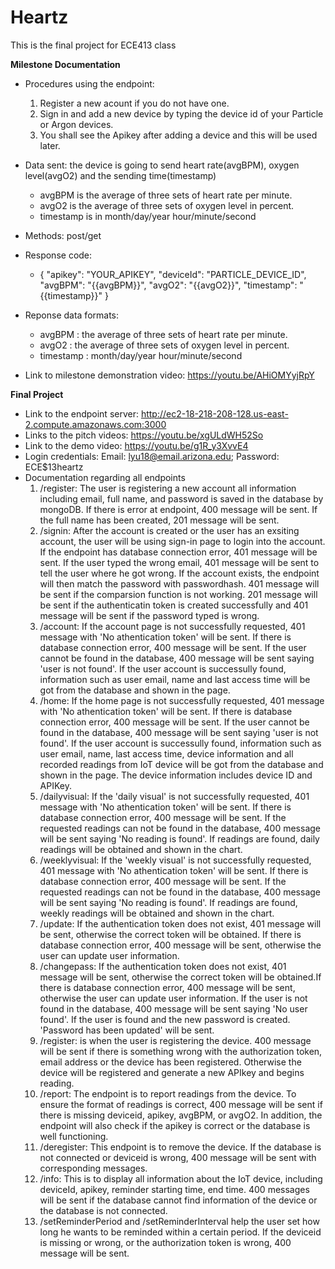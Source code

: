 # Heartz 

This is the final project for ECE413 class

**Milestone Documentation**
- Procedures using the endpoint:
    1. Register a new acount if you do not have one.
    2. Sign in and add a new device by typing the device id of your Particle or Argon devices. 
    3. You shall see the Apikey after adding a device and this will be used later. 
- Data sent: the device is going to send heart rate(avgBPM), oxygen level(avgO2) and the sending time(timestamp) 
    - avgBPM is the average of three sets of heart rate per minute.
    - avgO2 is the average of three sets of oxygen level in percent.
    - timestamp is in month/day/year hour/minute/second
- Methods: post/get
- Response code: 
    - {
        "apikey": "YOUR_APIKEY",
        "deviceId": "PARTICLE_DEVICE_ID",
        "avgBPM": "{{avgBPM}}",
        "avgO2": "{{avgO2}}",
        "timestamp": "{{timestamp}}"
      }

- Reponse data formats:  
    - avgBPM : the average of three sets of heart rate per minute.
    - avgO2 : the average of three sets of oxygen level in percent.
    - timestamp : month/day/year hour/minute/second

- Link to milestone demonstration video: https://youtu.be/AHiOMYyjRpY

**Final Project**
- Link to the endpoint server: http://ec2-18-218-208-128.us-east-2.compute.amazonaws.com:3000
- Links to the pitch videos: https://youtu.be/xgULdWH52So
- Link to the demo video: https://youtu.be/g1R_y3XvvE4
- Login credentials: Email: lyu18@email.arizona.edu; Password: ECE$13heartz
- Documentation regarding all endpoints
    1. /register: The user is registering a new account all information including email, full name, and password is saved in the database by mongoDB. If there is error at endpoint, 400 message will be sent. If the full name has been created, 201 message will be sent. 
    2. /signin: After the account is created or the user has an exsiting account, the user will be using sign-in page to login into the account. If the endpoint has database connection error, 401 message will be sent. If the user typed the wrong email, 401 message will be sent to tell the user where he got wrong.
    If the account exists, the endpoint will then match the password with passwordhash. 401 message will be sent if the comparsion function is not working. 201 message will be sent if the authenticatin token is created successfully and 401 message will be sent if the password typed is wrong.
    3. /account: If the account page is not successfully requested, 401 message with 'No athentication token' will be sent. If there is database connection error, 400 message will be sent. If the user cannot be found in the database, 400 message will be sent saying 'user is not found'. If the user account is successully found, information such as user email, name and last access time will be got from the database and shown in the page.
    4. /home: If the home page is not successfully requested, 401 message with 'No athentication token' will be sent. If there is database connection error, 400 message will be sent. If the user cannot be found in the database, 400 message will be sent saying 'user is not found'. If the user account is successully found, information such as user email, name, last access time, device information and all recorded readings from IoT device will be got from the database and shown in the page. The device information includes device ID and APIKey.
    5. /dailyvisual: If the 'daily visual' is not successfully requested, 401 message with 'No athentication token' will be sent. If there is database connection error, 400 message will be sent. If the requested readings can not be found in the database, 400 message will be sent saying 'No reading is found'. If readings are found, daily readings will be obtained and shown in the chart.
    6. /weeklyvisual: If the 'weekly visual' is not successfully requested, 401 message with 'No athentication token' will be sent. If there is database connection error, 400 message will be sent. If the requested readings can not be found in the database, 400 message will be sent saying 'No reading is found'. If readings are found, weekly readings will be obtained and shown in the chart.
    7. /update: If the authentication token does not exist, 401 message will be sent, otherwise the correct token will be obtained. If there is database connection error, 400 message will be sent, otherwise the user can update user information.
    8. /changepass: If the authentication token does not exist, 401 message will be sent, otherwise the correct token will be obtained.If there is database connection error, 400 message will be sent, otherwise the user can update user information. If the user is not found in the database, 400 message will be sent saying 'No user found'. If the user is found and the new password is created. 'Password has been updated' will be sent. 
    9. /register: is when the user is registering the device. 400 message will be sent if there is something wrong with the authorization token, email address or the device has been registered. Otherwise the device will be registered and generate a new APIkey and begins reading.  
    10. /report: The endpoint is to report readings from the device. To ensure the format of readings is correct, 400 message will be sent if there is missing deviceid, apikey, avgBPM, or avgO2. In addition, the endpoint will also check if the apikey is correct or the database is well functioning. 
    11. /deregister: This endpoint is to remove the device. If the database is not connected or deviceid is wrong, 400 message will be sent with corresponding messages. 
    12. /info: This is to display all information about the IoT device, including deviceId, apikey, reminder starting time, end time. 400 messages will be sent if the database cannot find information of the device or the database is not connected.
    13. /setReminderPeriod and /setReminderInterval help the user set how long he wants to be reminded within a certain period. If the deviceid is missing or wrong, or the authorization token is wrong, 400 message will be sent. 
